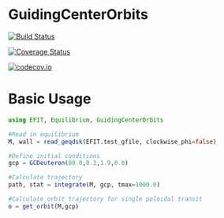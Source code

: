 # GuidingCenterOrbits

[![Build Status](https://travis-ci.org/lstagner/GuidingCenterOrbits.jl.svg?branch=master)](https://travis-ci.org/lstagner/GuidingCenterOrbits.jl)

[![Coverage Status](https://coveralls.io/repos/lstagner/GuidingCenterOrbits.jl/badge.svg?branch=master&service=github)](https://coveralls.io/github/lstagner/GuidingCenterOrbits.jl?branch=master)

[![codecov.io](http://codecov.io/github/lstagner/GuidingCenterOrbits.jl/coverage.svg?branch=master)](http://codecov.io/github/lstagner/GuidingCenterOrbits.jl?branch=master)

# Basic Usage
```julia
using EFIT, Equilibrium, GuidingCenterOrbits

#Read in equilibrium
M, wall = read_geqdsk(EFIT.test_gfile, clockwise_phi=false)

#Define initial conditions
gcp = GCDeuteron(80.0,0.2,1.9,0.0)

#Calculate trajectory
path, stat = integrate(M, gcp, tmax=1000.0)

#Calculate orbit trajectory for single poloidal transit
o = get_orbit(M,gcp)
```
